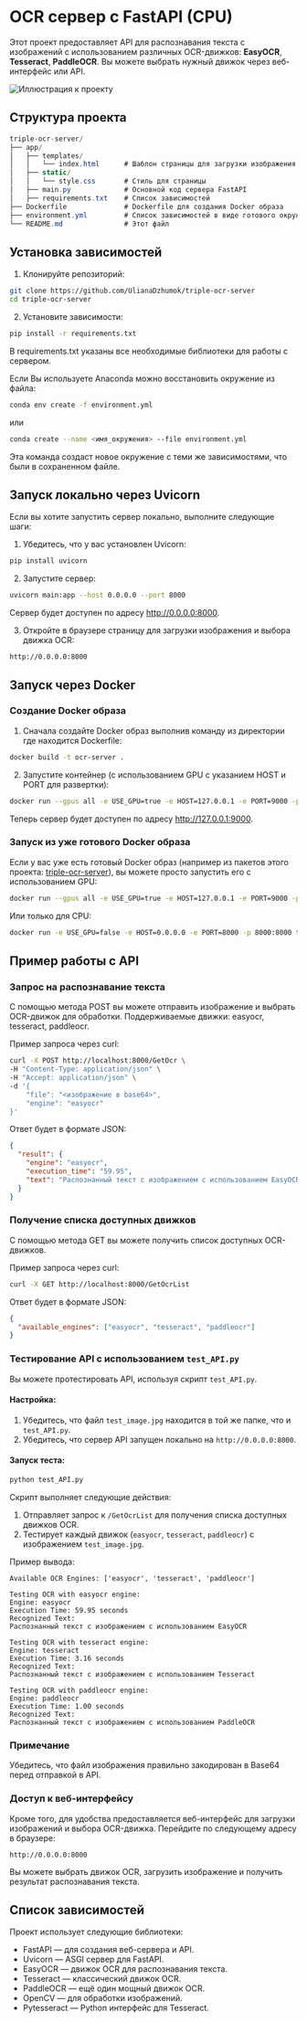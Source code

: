 # OCR сервер с FastAPI (CPU)

Этот проект предоставляет API для распознавания текста с изображений с использованием различных OCR-движков: **EasyOCR**, **Tesseract**, **PaddleOCR**. Вы можете выбрать нужный движок через веб-интерфейс или API.

![Иллюстрация к проекту](https://github.com/UlianaDzhumok/triple-ocr-server/blob/main/example.jpg)

## Структура проекта

  ```csharp
  triple-ocr-server/
  ├── app/
  │   ├── templates/
  │   │   └── index.html      # Шаблон страницы для загрузки изображения
  │   ├── static/
  │   │   └── style.css       # Стиль для страницы
  │   ├── main.py             # Основной код сервера FastAPI
  │   ├── requirements.txt    # Список зависимостей
  ├── Dockerfile              # Dockerfile для создания Docker образа
  ├── environment.yml         # Список зависимостей в виде готового окружения Anaconda
  └── README.md               # Этот файл
```
## Установка зависимостей

1. Клонируйте репозиторий:
```bash
git clone https://github.com/UlianaDzhumok/triple-ocr-server
cd triple-ocr-server
```
2. Установите зависимости:
```bash
pip install -r requirements.txt
```

В requirements.txt указаны все необходимые библиотеки для работы с сервером.

Если Вы используете Anaconda можно восстановить окружение из файла:


```bash
conda env create -f environment.yml
```
или
```bash
conda create --name <имя_окружения> --file environment.yml
```
Эта команда создаст новое окружение с теми же зависимостями, что были в сохраненном файле.

## Запуск локально через Uvicorn
Если вы хотите запустить сервер локально, выполните следующие шаги:

1. Убедитесь, что у вас установлен Uvicorn:
```bash
pip install uvicorn
```
2. Запустите сервер:
```bash
uvicorn main:app --host 0.0.0.0 --port 8000
```
Сервер будет доступен по адресу http://0.0.0.0:8000.

3. Откройте в браузере страницу для загрузки изображения и выбора движка OCR:

```arduino
http://0.0.0.0:8000
```
## Запуск через Docker
### Создание Docker образа
1. Сначала создайте Docker образ выполнив команду из директории где находится Dockerfile:
```bash
docker build -t ocr-server .
```
2. Запустите контейнер (с использованием GPU с указанием HOST и PORT для развертки):
```bash
docker run --gpus all -e USE_GPU=true -e HOST=127.0.0.1 -e PORT=9000 -p 9000:9000 ocr-server
```
Теперь сервер будет доступен по адресу http://127.0.0.1:9000.

### Запуск из уже готового Docker образа
Если у вас уже есть готовый Docker образ (например из пакетов этого проекта: [triple-ocr-server](https://github.com/UlianaDzhumok?tab=packages&repo_name=triple-ocr-server)), вы можете просто запустить его с использованием GPU:
```bash
docker run --gpus all -e USE_GPU=true -e HOST=127.0.0.1 -e PORT=9000 -p 9000:9000 triple-ocr-server
```
Или только для CPU:
```bash
docker run -e USE_GPU=false -e HOST=0.0.0.0 -e PORT=8000 -p 8000:8000 triple-ocr-server
```
## Пример работы с API
### Запрос на распознавание текста
С помощью метода POST вы можете отправить изображение и выбрать OCR-движок для обработки. 
Поддерживаемые движки: easyocr, tesseract, paddleocr.

Пример запроса через curl:
```bash
curl -X POST http://localhost:8000/GetOcr \
-H "Content-Type: application/json" \
-H "Accept: application/json" \
-d '{
    "file": "<изображение в base64>",
    "engine": "easyocr"
}'
```
Ответ будет в формате JSON:

```json
{
  "result": {
    "engine": "easyocr",
    "execution_time": "59.95",
    "text": "Распознанный текст с изображением с использованием EasyOCR"
  }
}
```

### Получение списка доступных движков
С помощью метода GET вы можете получить список доступных OCR-движков.

Пример запроса через curl:
```bash
curl -X GET http://localhost:8000/GetOcrList
```
Ответ будет в формате JSON:

```json
{
  "available_engines": ["easyocr", "tesseract", "paddleocr"]
}
```

### Тестирование API с использованием `test_API.py`
Вы можете протестировать API, используя скрипт `test_API.py`. 

#### Настройка:
1. Убедитесь, что файл `test_image.jpg` находится в той же папке, что и `test_API.py`.
2. Убедитесь, что сервер API запущен локально на `http://0.0.0.0:8000`.

#### Запуск теста:
```bash
python test_API.py
```

Скрипт выполняет следующие действия:
1. Отправляет запрос к `/GetOcrList` для получения списка доступных движков OCR.
2. Тестирует каждый движок (`easyocr`, `tesseract`, `paddleocr`) с изображением `test_image.jpg`.

Пример вывода:
```
Available OCR Engines: ['easyocr', 'tesseract', 'paddleocr']

Testing OCR with easyocr engine:
Engine: easyocr
Execution Time: 59.95 seconds
Recognized Text:
Распознанный текст с изображением с использованием EasyOCR

Testing OCR with tesseract engine:
Engine: tesseract
Execution Time: 3.16 seconds
Recognized Text:
Распознанный текст с изображением с использованием Tesseract

Testing OCR with paddleocr engine:
Engine: paddleocr
Execution Time: 1.00 seconds
Recognized Text:
Распознанный текст с изображением с использованием PaddleOCR
```

### Примечание
Убедитесь, что файл изображения правильно закодирован в Base64 перед отправкой в API.

### Доступ к веб-интерфейсу
Кроме того, для удобства предоставляется веб-интерфейс для загрузки изображений и выбора OCR-движка. Перейдите по следующему адресу в браузере:

```arduino
http://0.0.0.0:8000
```
Вы можете выбрать движок OCR, загрузить изображение и получить результат распознавания текста.

## Список зависимостей
Проект использует следующие библиотеки:

- FastAPI — для создания веб-сервера и API.
- Uvicorn — ASGI сервер для FastAPI.
- EasyOCR — движок OCR для распознавания текста.
- Tesseract — классический движок OCR.
- PaddleOCR — ещё один мощный движок OCR.
- OpenCV — для обработки изображений.
- Pytesseract — Python интерфейс для Tesseract.
